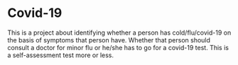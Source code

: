 # Covid-19
This is a project about identifying whether a person has cold/flu/covid-19 on the basis of symptoms that person have.
Whether that person should consult a doctor for minor flu or he/she has to go for a covid-19 test.
This is a self-assessment test more or less.
